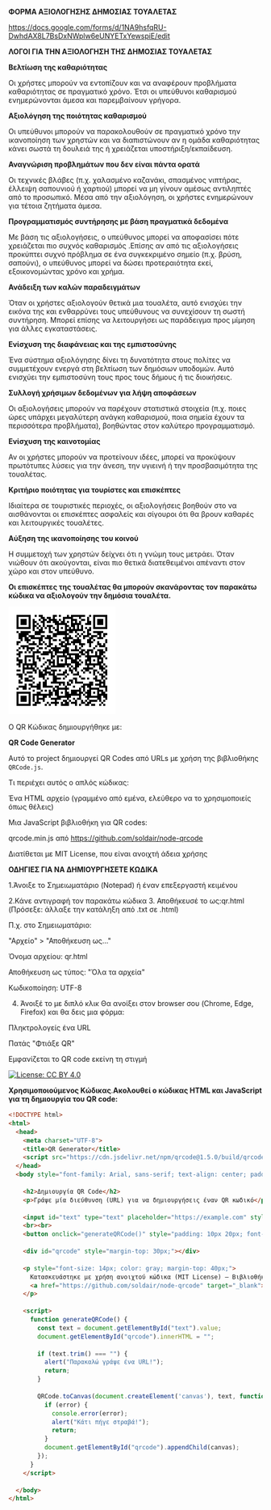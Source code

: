 **ΦΟΡΜΑ ΑΞΙΟΛΟΓΗΣΗΣ ΔΗΜΟΣΙΑΣ ΤΟΥΑΛΕΤΑΣ**

https://docs.google.com/forms/d/1NA9hsfqRU-DwhdAX8L7BsDxNWplw6eUNYETxYewspiE/edit

**ΛΟΓΟΙ ΓΙΑ ΤΗΝ ΑΞΙΟΛΟΓΗΣΗ ΤΗΣ ΔΗΜΟΣΙΑΣ ΤΟΥΑΛΕΤΑΣ**

**Βελτίωση της καθαριότητας**

Οι χρήστες μπορούν να εντοπίζουν και να αναφέρουν προβλήματα καθαριότητας σε πραγματικό χρόνο. Έτσι οι υπεύθυνοι καθαρισμού ενημερώνονται άμεσα και παρεμβαίνουν γρήγορα.

**Αξιολόγηση της ποιότητας καθαρισμού**

Οι υπεύθυνοι μπορούν να παρακολουθούν σε πραγματικό χρόνο την ικανοποίηση των χρηστών και να διαπιστώνουν αν η ομάδα καθαριότητας κάνει σωστά τη δουλειά της ή χρειάζεται υποστήριξη/εκπαίδευση.

**Αναγνώριση προβλημάτων που δεν είναι πάντα ορατά**

Οι τεχνικές βλάβες (π.χ. χαλασμένο καζανάκι, σπασμένος νιπτήρας, έλλειψη σαπουνιού ή χαρτιού) μπορεί να μη γίνουν αμέσως αντιληπτές από το προσωπικό. Μέσα από την αξιολόγηση, οι χρήστες ενημερώνουν για τέτοια ζητήματα άμεσα.

**Προγραμματισμός συντήρησης με βάση πραγματικά δεδομένα**

Με βάση τις αξιολογήσεις, ο υπεύθυνος μπορεί να αποφασίσει πότε χρειάζεται πιο συχνός καθαρισμός .Επίσης αν από τις αξιολογήσεις προκύπτει συχνό πρόβλημα σε ένα συγκεκριμένο σημείο (π.χ. βρύση, σαπούνι), ο υπεύθυνος μπορεί να δώσει προτεραιότητα εκεί, εξοικονομώντας χρόνο και χρήμα.

**Ανάδειξη των καλών παραδειγμάτων**

Όταν οι χρήστες αξιολογούν θετικά μια τουαλέτα, αυτό ενισχύει την εικόνα της και ενθαρρύνει τους υπεύθυνους να συνεχίσουν τη σωστή συντήρηση. Μπορεί επίσης να λειτουργήσει ως παράδειγμα προς μίμηση για άλλες εγκαταστάσεις.

**Ενίσχυση της διαφάνειας και της εμπιστοσύνης**

Ένα σύστημα αξιολόγησης δίνει τη δυνατότητα στους πολίτες να συμμετέχουν ενεργά στη βελτίωση των δημόσιων υποδομών. Αυτό ενισχύει την εμπιστοσύνη τους προς τους δήμους ή τις διοικήσεις.

**Συλλογή χρήσιμων δεδομένων για λήψη αποφάσεων**

Οι αξιολογήσεις μπορούν να παρέχουν στατιστικά στοιχεία (π.χ. ποιες ώρες υπάρχει μεγαλύτερη ανάγκη καθαρισμού, ποια σημεία έχουν τα περισσότερα προβλήματα), βοηθώντας στον καλύτερο προγραμματισμό.

**Ενίσχυση της καινοτομίας**

Αν οι χρήστες μπορούν να προτείνουν ιδέες, μπορεί να προκύψουν πρωτότυπες λύσεις για την άνεση, την υγιεινή ή την προσβασιμότητα της τουαλέτας.

**Κριτήριο ποιότητας για τουρίστες και επισκέπτες**

Ιδιαίτερα σε τουριστικές περιοχές, οι αξιολογήσεις βοηθούν στο να αισθάνονται οι επισκέπτες ασφαλείς και σίγουροι ότι θα βρουν καθαρές και λειτουργικές τουαλέτες.

**Αύξηση της ικανοποίησης του κοινού**

Η συμμετοχή των χρηστών δείχνει ότι η γνώμη τους μετράει. Όταν νιώθουν ότι ακούγονται, είναι πιο θετικά διατεθειμένοι απέναντι στον χώρο και στον υπεύθυνο.


**Οι επισκέπτες της τουαλέτας θα μπορούν σκανάροντας τον παρακάτω κώδικα να αξιολογούν την δημόσια τουαλέτα.**

![QR Code Example](https://github.com/2o-gym-chrys/UNBEATABLES/blob/main/3.%CE%91%CE%BE%CE%B9%CE%BF%CE%BB%CF%8C%CE%B3%CE%B7%CF%83%CE%B7%20_%20%CF%84%CE%B7%CF%82%20%CF%84%CE%BF%CF%85%CE%B1%CE%BB%CE%AD%CF%84%CE%B1%CF%82/A%CE%9E%CE%99%CE%9F%CE%9B%CE%9F%CE%93%CE%97%CE%A3%CE%97%20%CE%94%CE%97%CE%9C%CE%9F%CE%A3%CE%99%CE%91%CE%A3%20%CE%A4%CE%9F%CE%A5%CE%91%CE%9B%CE%95%CE%A4%CE%91%CE%A3.png?raw=true)



Ο QR Κώδικας δημιουργήθηκε με:

**QR Code Generator**

Αυτό το project δημιουργεί QR Codes από URLs με χρήση της βιβλιοθήκης `QRCode.js`.

Τι περιέχει αυτός ο απλός κώδικας:

Ένα HTML αρχείο (γραμμένο από εμένα, ελεύθερο να το χρησιμοποιείς όπως θέλεις)

Μια JavaScript βιβλιοθήκη για QR codes:

qrcode.min.js από https://github.com/soldair/node-qrcode

Διατίθεται με MIT License, που είναι ανοιχτή άδεια χρήσης


**ΟΔΗΓΙΕΣ ΓΙΑ ΝΑ ΔΗΜΙΟΥΡΓΗΣΕΤΕ ΚΩΔΙΚΑ**

1.Άνοιξε το Σημειωματάριο (Notepad) ή έναν επεξεργαστή κειμένου

2.Κάνε αντιγραφή τον παρακάτω κώδικα
3.  Αποθήκευσέ το ως:qr.html   (Πρόσεξε: άλλαξε την κατάληξη από .txt σε .html)

Π.χ. στο Σημειωματάριο:

"Αρχείο" > "Αποθήκευση ως..."

Όνομα αρχείου: qr.html

Αποθήκευση ως τύπος: "Όλα τα αρχεία"

Κωδικοποίηση: UTF-8

4. Άνοιξέ το με διπλό κλικ
Θα ανοίξει στον browser σου (Chrome, Edge, Firefox) και θα δεις μια φόρμα:

Πληκτρολογείς ένα URL

Πατάς "Φτιάξε QR"

Εμφανίζεται το QR code εκείνη τη στιγμή


[![License: CC BY 4.0](https://img.shields.io/badge/License-CC%20BY%204.0-lightgrey.svg)](https://creativecommons.org/licenses/by/4.0/)

**Χρησιμοποιούμενος Κώδικας**.**Ακολουθεί ο κώδικας HTML και JavaScript για τη δημιουργία του QR code:**


```html
<!DOCTYPE html>
<html>
  <head>
    <meta charset="UTF-8">
    <title>QR Generator</title>
    <script src="https://cdn.jsdelivr.net/npm/qrcode@1.5.0/build/qrcode.min.js"></script>
  </head>
  <body style="font-family: Arial, sans-serif; text-align: center; padding: 40px;">

    <h2>Δημιουργία QR Code</h2>
    <p>Γράψε μία διεύθυνση (URL) για να δημιουργήσεις έναν QR κωδικό</p>

    <input id="text" type="text" placeholder="https://example.com" style="width: 300px; padding: 10px;">
    <br><br>
    <button onclick="generateQRCode()" style="padding: 10px 20px; font-size: 16px;">Φτιάξε QR</button>

    <div id="qrcode" style="margin-top: 30px;"></div>

    <p style="font-size: 14px; color: gray; margin-top: 40px;">
      Κατασκευάστηκε με χρήση ανοιχτού κώδικα (MIT License) – Βιβλιοθήκη: 
      <a href="https://github.com/soldair/node-qrcode" target="_blank">QRCode.js</a>
    </p>

    <script>
      function generateQRCode() {
        const text = document.getElementById("text").value;
        document.getElementById("qrcode").innerHTML = "";

        if (text.trim() === "") {
          alert("Παρακαλώ γράψε ένα URL!");
          return;
        }

        QRCode.toCanvas(document.createElement('canvas'), text, function (error, canvas) {
          if (error) {
            console.error(error);
            alert("Κάτι πήγε στραβά!");
            return;
          }
          document.getElementById("qrcode").appendChild(canvas);
        });
      }
    </script>

  </body>
</html>




